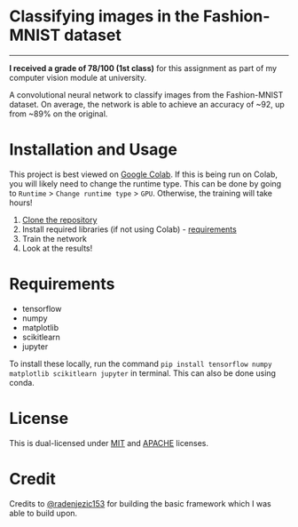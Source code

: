 # Classifying images in the Fashion-MNIST dataset

---
**I received a grade of 78/100 (1st class)** for this assignment as part of my computer vision module at university.

A convolutional neural network to classify images from the Fashion-MNIST dataset. On average, the network is able to 
achieve an accuracy of ~92, up from ~89% on the original. 

# Installation and Usage
This project is best viewed on 
[Google Colab](https://colab.research.google.com/drive/1AdxRQO7QljulNxcaOnlj53EARPiUFZ8u?usp=sharing). 
If this is being run on Colab, you will likely need to 
change the runtime type. This can be done by going to `Runtime` > `Change runtime type` > `GPU`. Otherwise, the 
training will take hours!

1. [Clone the repository](https://docs.github.com/en/repositories/creating-and-managing-repositories/cloning-a-repository)
2. Install required libraries (if not using Colab) - [requirements](#requirements)
3. Train the network
4. Look at the results!

# Requirements
- tensorflow
- numpy
- matplotlib
- scikitlearn
- jupyter

To install these locally, run the command
`pip install tensorflow numpy matplotlib scikitlearn jupyter` in terminal. This can also be done using conda.

# License
This is dual-licensed under [MIT](LICENSE-MIT) and [APACHE](LICENSE-%20APACHE) licenses.

# Credit
Credits to [@radenjezic153](https://github.com/radenjezic153/Stat_ML/blob/master/project.ipynb) for building the basic framework which I was able to build upon.
